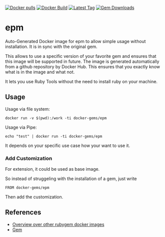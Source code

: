 [![Docker pulls](https://img.shields.io/docker/pulls/rubygem/epm.svg)](https://hub.docker.com/r/rubygem/epm/)
[![Docker Build](https://img.shields.io/docker/automated/rubygem/epm.svg)](https://hub.docker.com/r/rubygem/epm/)
[![Latest Tag](https://img.shields.io/github/tag/docker-rubygem/epm.svg)](https://hub.docker.com/r/rubygem/epm/)
[![Gem Downloads](https://img.shields.io/gem/dt/epm.svg)](https://rubygems.org/gems/epm/)
# epm

Auto-Generated Docker image for epm to allow simple usage without installation.
It is in sync with the original gem.

This allows to use a specific version of your favorite gem and ensures that this image will be supported in future.
The image is generated automatically from a github repository by Docker Hub.
This ensures that you exactly know what is in the image and what not.

It lets you use Ruby Tools without the need to install ruby on your machine.

## Usage

Usage via file system:

`docker run -v $(pwd):/work -ti docker-gems/epm`

Usage via Pipe:

`echo "test" | docker run -ti docker-gems/epm`

It depends on your specific use case how your want to use it.

### Add Customization

For extension, it could be used as base image.

So instead of struggeling with the installation of a gem, just write

`FROM docker-gems/epm`

Then add the customization.

## References

 - [Overview over other rubygem docker images](https://github.com/thinkbot/docker-rubygem)
 - [Gem](https://rubygems.org/gems/epm/)
